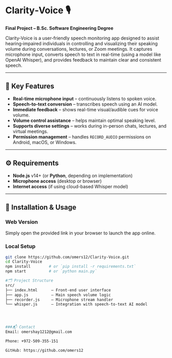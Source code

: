 # Clarity‑Voice 🎙️  
**Final Project – B.Sc. Software Engineering Degree**

Clarity‑Voice is a user-friendly speech monitoring app designed to assist hearing‑impaired individuals in controlling and visualizing their speaking volume during conversations, lectures, or Zoom meetings. It captures microphone input, converts speech to text in real-time (using a model like OpenAI Whisper), and provides feedback to maintain clear and consistent speech.

---

## 🧠 Key Features

- **Real‑time microphone input** – continuously listens to spoken voice.  
- **Speech‑to‑text conversion** – transcribes speech using an AI model.  
- **Immediate feedback** – shows real-time visual/audible cues for voice volume.  
- **Volume control assistance** – helps maintain optimal speaking level.  
- **Supports diverse settings** – works during in-person chats, lectures, and virtual meetings.  
- **Permission management** – handles `RECORD_AUDIO` permissions on Android, macOS, or Windows.

---

## ⚙️ Requirements

- **Node.js** v14+ (or **Python**, depending on implementation)  
- **Microphone access** (desktop or browser)  
- **Internet access** (if using cloud-based Whisper model)

---

## 🔧 Installation & Usage

### Web Version  
Simply open the provided link in your browser to launch the app online.

### Local Setup

```bash
git clone https://github.com/omers12/Clarity-Voice.git
cd Clarity-Voice
npm install        # or `pip install -r requirements.txt`
npm start          # or `python main.py`

#🗂️ Project Structure 
src/
├── index.html      – Front-end user interface  
├── app.js          – Main speech volume logic  
├── recorder.js     – Microphone stream handler  
└── whisper.js      – Integration with speech-to-text AI model




###📬 Contact
Email: omershay1212@gmail.com

Phone: +972-509-355-151

GitHub: https://github.com/omers12
